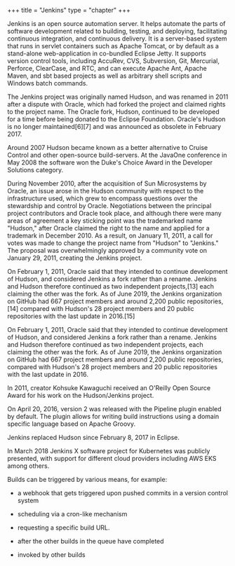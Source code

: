 +++
title = "Jenkins"
type = "chapter"
+++

Jenkins is an open source automation server. It helps automate the parts of software development related to building,
testing, and deploying, facilitating continuous integration, and continuous delivery. It is a server-based system that
runs in servlet containers such as Apache Tomcat, or by default as a stand-alone web-application in co-bundled Eclipse 
Jetty. It supports version control tools, including AccuRev, CVS, Subversion, Git, Mercurial, Perforce, ClearCase, and
RTC, and can execute Apache Ant, Apache Maven, and sbt based projects as well as arbitrary shell scripts and Windows
batch commands.

The Jenkins project was originally named Hudson, and was renamed in 2011 after a dispute with Oracle, which had forked
the project and claimed rights to the project name. The Oracle fork, Hudson, continued to be developed for a time before
being donated to the Eclipse Foundation. Oracle's Hudson is no longer maintained[6][7] and was announced as obsolete in
February 2017.

Around 2007 Hudson became known as a better alternative to Cruise Control and other open-source build-servers.
At the JavaOne conference in May 2008 the software won the Duke's Choice Award in the Developer Solutions category.

During November 2010, after the acquisition of Sun Microsystems by Oracle, an issue arose in the Hudson community with
respect to the infrastructure used, which grew to encompass questions over the stewardship and control by Oracle.
Negotiations between the principal project contributors and Oracle took place, and although there were many areas of
agreement a key sticking point was the trademarked name "Hudson," after Oracle claimed the right to the name and applied
for a trademark in December 2010. As a result, on January 11, 2011, a call for votes was made to change the project name
from "Hudson" to "Jenkins." The proposal was overwhelmingly approved by a community vote on January 29, 2011, creating 
the Jenkins project.

On February 1, 2011, Oracle said that they intended to continue development of Hudson, and considered Jenkins a fork rather than a rename. Jenkins and Hudson therefore continued as two independent projects,[13] each claiming the other was the fork. As of June 2019, the Jenkins organization on GitHub had 667 project members and around 2,200 public repositories,[14] compared with Hudson's 28 project members and 20 public repositories with the last update in 2016.[15]

On February 1, 2011, Oracle said that they intended to continue development of Hudson, and considered Jenkins a fork
rather than a rename. Jenkins and Hudson therefore continued as two independent projects, each claiming the other was the
fork. As of June 2019, the Jenkins organization on GitHub had 667 project members and around 2,200 public repositories, 
compared with Hudson's 28 project members and 20 public repositories with the last update in 2016.

In 2011, creator Kohsuke Kawaguchi received an O'Reilly Open Source Award for his work on the Hudson/Jenkins project.

On April 20, 2016, version 2 was released with the Pipeline plugin enabled by default. The plugin allows for writing
build instructions using a domain specific language based on Apache Groovy.

Jenkins replaced Hudson since February 8, 2017 in Eclipse.

In March 2018 Jenkins X software project for Kubernetes was publicly presented, with support for different cloud providers
including AWS EKS among others.

Builds can be triggered by various means, for example:

- a webhook that gets triggered upon pushed commits in a version control system

- scheduling via a cron-like mechanism

- requesting a specific build URL.

- after the other builds in the queue have completed

- invoked by other builds
